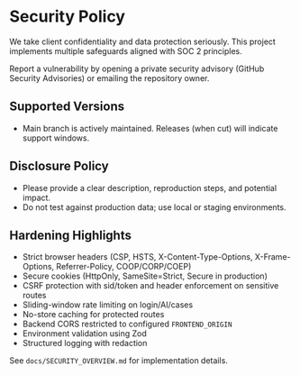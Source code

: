 # Security Policy

We take client confidentiality and data protection seriously. This project implements multiple safeguards aligned with SOC 2 principles.

Report a vulnerability by opening a private security advisory (GitHub Security Advisories) or emailing the repository owner.

## Supported Versions

- Main branch is actively maintained. Releases (when cut) will indicate support windows.

## Disclosure Policy

- Please provide a clear description, reproduction steps, and potential impact.
- Do not test against production data; use local or staging environments.

## Hardening Highlights

- Strict browser headers (CSP, HSTS, X-Content-Type-Options, X-Frame-Options, Referrer-Policy, COOP/CORP/COEP)
- Secure cookies (HttpOnly, SameSite=Strict, Secure in production)
- CSRF protection with sid/token and header enforcement on sensitive routes
- Sliding-window rate limiting on login/AI/cases
- No-store caching for protected routes
- Backend CORS restricted to configured `FRONTEND_ORIGIN`
- Environment validation using Zod
- Structured logging with redaction

See `docs/SECURITY_OVERVIEW.md` for implementation details.
